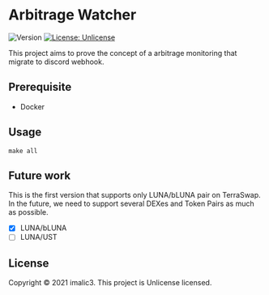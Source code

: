 # Arbitrage Watcher

<p>
  <img alt="Version" src="https://img.shields.io/badge/version-0.1.0-blue.svg?cacheSeconds=2592000" />
  <a href="https://raw.githubusercontent.com/imalic3/arbitrage_watcher/master/LICENSE" target="_blank">
    <img alt="License: Unlicense" src="https://img.shields.io/badge/License-Unlicense-yellow.svg" />
  </a>
</p>

This project aims to prove the concept of a arbitrage monitoring that migrate to discord webhook.

## Prerequisite

- Docker

## Usage

```
make all
```

## Future work

This is the first version that supports only LUNA/bLUNA pair on TerraSwap. In the future, we need to support several DEXes and Token Pairs as much as possible.

- [x] LUNA/bLUNA
- [ ] LUNA/UST

## License

Copyright © 2021 imalic3.
This project is Unlicense licensed.

